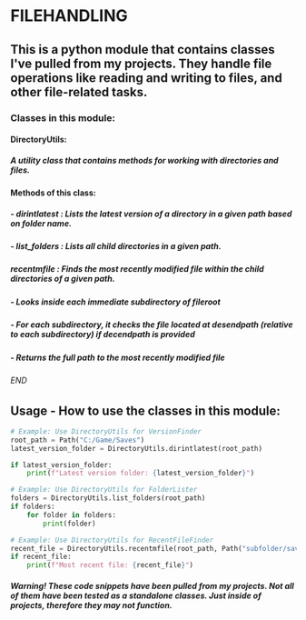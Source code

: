 # FILEHANDLING

## This is a python module that contains classes I've pulled from my projects. They handle file operations like reading and writing to files, and other file-related tasks.

### Classes in this module:

#### DirectoryUtils:

##### A utility class that contains methods for working with directories and files.

#### Methods of this class:

##### - dirintlatest : Lists the latest version of a directory in a given path based on folder name.

##### - list_folders : Lists all child directories in a given path.

##### recentmfile : Finds the most recently modified file within the child directories of a given path.
##### - Looks inside each immediate subdirectory of fileroot
##### - For each subdirectory, it checks the file located at desendpath (relative to each subdirectory) if decendpath is provided
##### - Returns the full path to the most recently modified file

###### END

## Usage - How to use the classes in this module:

```python
# Example: Use DirectoryUtils for VersionFinder
root_path = Path("C:/Game/Saves")
latest_version_folder = DirectoryUtils.dirintlatest(root_path)

if latest_version_folder:
    print(f"Latest version folder: {latest_version_folder}")

# Example: Use DirectoryUtils for FolderLister
folders = DirectoryUtils.list_folders(root_path)
if folders:
    for folder in folders:
        print(folder)

# Example: Use DirectoryUtils for RecentFileFinder
recent_file = DirectoryUtils.recentmfile(root_path, Path("subfolder/savefile.dat"))
if recent_file:
    print(f"Most recent file: {recent_file}")
```

##### Warning! These code snippets have been pulled from my projects. Not all of them have been tested as a standalone classes. Just inside of projects, therefore they may not function.
